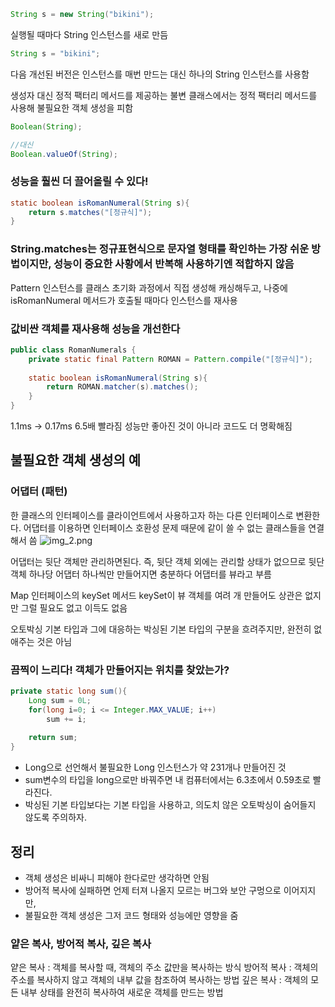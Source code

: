 ```java
String s = new String("bikini");
```
실행될 때마다 String 인스턴스를 새로 만듬

```java
String s = "bikini";
```
다음 개선된 버전은 인스턴스를 매번 만드는 대신 하나의 String 인스턴스를 사용함

생성자 대신 정적 팩터리 메서드를 제공하는 불변 클래스에서는 정적 팩터리 메서드를 사용해 불필요한 객체 생성을 피함
```java
Boolean(String);

//대신        
Boolean.valueOf(String);
```

### 성능을 훨씬 더 끌어올릴 수 있다!
```java
static boolean isRomanNumeral(String s){
    return s.matches("[정규식]");
}
```

### String.matches는 정규표현식으로 문자열 형태를 확인하는 가장 쉬운 방법이지만, 성능이 중요한 사황에서 반복해 사용하기엔 적합하지 않음

Pattern 인스턴스를 클래스 초기화 과정에서 직접 생성해 캐싱해두고, 나중에 isRomanNumeral 메서드가 호출될 때마다 인스턴스를 재사용

### 값비싼 객체를 재사용해 성능을 개선한다
```java
public class RomanNumerals {
    private static final Pattern ROMAN = Pattern.compile("[정규식]");
    
    static boolean isRomanNumeral(String s){
        return ROMAN.matcher(s).matches();
    }
}
```
1.1ms -> 0.17ms 6.5배 빨라짐
성능만 좋아진 것이 아니라 코드도 더 명확해짐

## 불필요한 객체 생성의 예

### 어댑터 (패턴)
한 클래스의 인터페이스를 클라이언트에서 사용하고자 하는 다른 인터페이스로 변환한다.
어댑터를 이용하면 인터페이스 호환성 문제 때문에 같이 쓸 수 없는 클래스들을 연결해서 씀
![img_2.png](img_2.png)

어댑터는 뒷단 객체만 관리하면된다. 즉, 뒷단 객체 외에는 관리할 상태가 없으므로 뒷단 객체 하나당 어댑터 하나씩만 만들어지면 충분하다
어댑터를 뷰라고 부름

Map 인터페이스의 keySet 메서드
keySet이 뷰 객체를 여려 개 만들어도 상관은 없지만 그럴 필요도 없고 이득도 없음

오토박싱
기본 타입과 그에 대응하는 박싱된 기본 타입의 구분을 흐려주지만, 완전히 없애주는 것은 아님

### 끔찍이 느리다! 객체가 만들어지는 위치를 찾았는가?
```java
private static long sum(){
    Long sum = 0L;
    for(long i=0; i <= Integer.MAX_VALUE; i++)
        sum += i;
    
    return sum;
}
```

- Long으로 선언해서 불필요한 Long 인스턴스가 약 231개나 만들어진 것
- sum변수의 타입을 long으로만 바꿔주면 내 컴퓨터에서는 6.3초에서 0.59초로 빨라진다.
- 박싱된 기본 타입보다는 기본 타입을 사용하고, 의도치 않은 오토박싱이 숨어들지 않도록 주의하자.

## 정리
- 객체 생성은 비싸니 피해야 한다로만 생각하면 안됨
- 방어적 복사에 실패하면 언제 터져 나올지 모르는 버그와 보안 구멍으로 이어지지만,
- 불필요한 객체 생성은 그저 코드 형태와 성능에만 영향을 줌

### 얕은 복사, 방어적 복사, 깊은 복사
얕은 복사 : 객체를 복사할 때, 객체의 주소 값만을 복사하는 방식
방어적 복사 : 객체의 주소를 복사하지 않고 객체의 내부 값을 참조하여 복사하는 방법
깊은 복사 : 객체의 모든 내부 상태를 완전히 복사하여 새로운 객체를 만드는 방법
